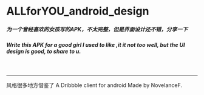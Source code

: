 ALLforYOU_android_design
========================

<h5>为一个曾经喜欢的女孩写的APK，不太完整，但是界面设计还不错，分享一下</h5>
<h5>Write this APK for a good girl  I used to like ,it it not too well, but the UI design is good, to share to u.</h5>
<br />
<hr/>

风格很多地方借鉴了  A Dribbble client for android Made by NovelanceF.
<br />